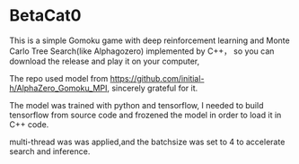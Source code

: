 # BetaCat0
This is a simple Gomoku game with deep reinforcement learning and Monte Carlo Tree Search(like Alphagozero) implemented by C++，
so you can download the release and play it on your computer,

The repo used model from https://github.com/initial-h/AlphaZero_Gomoku_MPI, sincerely grateful for it.  

The model was trained with python and tensorflow, I needed to build tensorflow from source code and frozened the model in order to load it in C++ code.

multi-thread was was applied,and the batchsize was set to 4 to accelerate search and inference.


